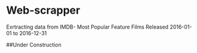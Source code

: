 # Web-scrapper
Exrtracting data from IMDB- Most Popular Feature Films Released 2016-01-01 to 2016-12-31

##Under Construction
